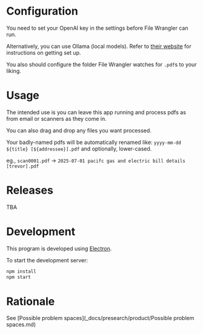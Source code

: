 # Configuration

You need to set your OpenAI key in the settings before File Wrangler can run.

Alternatively, you can use Ollama (local models). Refer to [their website](https://ollama.com/) for instructions on getting set up.

You also should configure the folder File Wrangler watches for `.pdf`s to your liking.

# Usage

The intended use is you can leave this app running and process pdfs as from email or scanners as they come in.

You can also drag and drop any files you want processed.

Your badly-named pdfs will be automatically renamed like: `yyyy-mm-dd ${title} [${addressee}].pdf` and optionally, lower-cased.

eg., `scan0001.pdf` -> `2025-07-01 pacifc gas and electric bill details [trevor].pdf`

# Releases

TBA

# Development

This program is developed using [Electron](https://www.electronjs.org/).

To start the development server:

```bash
npm install
npm start
```

# Rationale

See [Possible problem spaces](_docs/presearch/product/Possible problem spaces.md)
